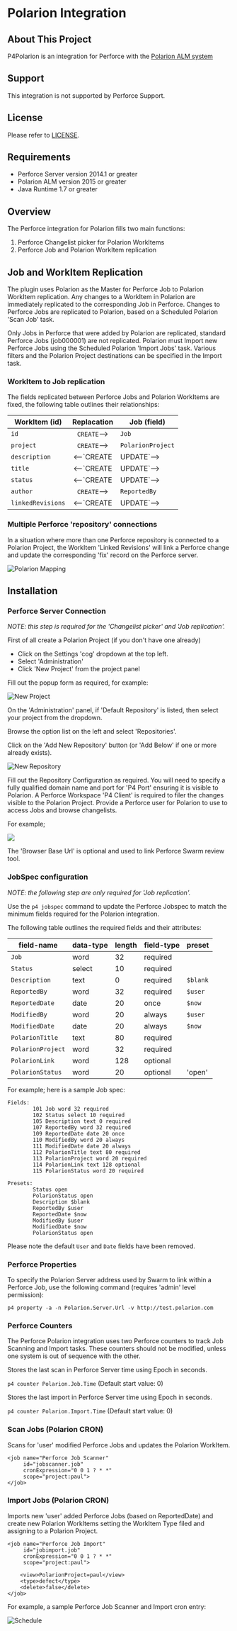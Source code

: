 # Polarion Integration

## About This Project

P4Polarion is an integration for Perforce with the [Polarion ALM system](https://www.polarion.com)

## Support

This integration is not supported by Perforce Support.

## License

Please refer to
[LICENSE](https://swarm.workshop.perforce.com/projects/perforce_software-p4polarion/files/main/LICENSE).

## Requirements

* Perforce Server version 2014.1 or greater
* Polarion ALM version 2015 or greater
* Java Runtime 1.7 or greater

## Overview

The Perforce integration for Polarion fills two main functions:

1. Perforce Changelist picker for Polarion WorkItems
2. Perforce Job and Polarion WorkItem replication

## Job and WorkItem Replication

The plugin uses Polarion as the Master for Perforce Job to Polarion WorkItem replication.  Any changes to a WorkItem in Polarion are immediately replicated to the corresponding Job in Perforce.  Changes to Perforce Jobs are replicated to Polarion, based on a Scheduled Polarion 'Scan Job' task.

Only Jobs in Perforce that were added by Polarion are replicated, standard Perforce Jobs (job000001) are not replicated.  Polarion must Import new Perforce Jobs using the Scheduled Polarion 'Import Jobs' task.  Various filters and the Polarion Project destinations can be specified in the Import task.

### WorkItem to Job replication

The fields replicated between Perforce Jobs and Polarion WorkItems are fixed, the following table outlines their relationships:

WorkItem (id)     | Replacation             | Job (field)
------------------|:-----------------------:|-------------
`id`              | `CREATE`-->             | `Job`
`project`         | `CREATE`-->             | `PolarionProject`
`description`     | <--`CREATE|UPDATE`-->   | `Description`
`title`           | <--`CREATE|UPDATE`-->   | `PolarionTitle`
`status`          | <--`CREATE|UPDATE`-->   | `PolarionStatus`
`author`          | `CREATE`-->             | `ReportedBy`
`linkedRevisions` | <--`CREATE|UPDATE`-->   | (`p4 fixes`)

### Multiple Perforce 'repository' connections

In a situation where more than one Perforce repository is connected to a Polarion Project, the WorkItem 'Linked Revisions' will link a Perforce change and update the corresponding 'fix' record on the Perforce server.

![Polarion Mapping](docs/images/mapping.png)

## Installation

### Perforce Server Connection

*NOTE: this step is required for the 'Changelist picker' and 'Job replication'.*

First of all create a Polarion Project (if you don't have one already)

* Click on the Settings 'cog' dropdown at the top left.
* Select 'Administration'
* Click 'New Project' from the project panel

Fill out the popup form as required, for example:

![New Project](docs/images/new_proj.png)

On the 'Administration' panel, if 'Default Repository' is listed, then select your project from the dropdown.

Browse the option list on the left and select 'Repositories'.

Click on the 'Add New Repository' button (or 'Add Below' if one or more already exists).

![New Repository](docs/images/repo.png)

Fill out the Repository Configuration as required.  You will need to specify a fully qualified domain name and port for 'P4 Port' ensuring it is visible to Polarion.  A Perforce Workspace 'P4 Client' is required to filer the changes visible to the Polarion Project.  Provide a Perforce user for Polarion to use to access Jobs and browse changelists.

For example;

![](docs/images/repo-cfg.png)

The 'Browser Base Url' is optional and used to link Perforce Swarm review tool.

### JobSpec configuration

*NOTE: the following step are only required for 'Job replication'.*

Use the `p4 jobspec` command to update the Perforce Jobspec to match the minimum fields required for the Polarion integration.

The following table outlines the required fields and their attributes:

field-name        | data-type     | length    | field-type    | preset
------------------|---------------|-----------|---------------|--------------
`Job`             | word          | 32        | required      |
`Status`          | select        | 10        | required      |
`Description`     | text          | 0         | required      | `$blank`
`ReportedBy`      | word          | 32        | required      | `$user`
`ReportedDate`    | date          | 20        | once          | `$now`
`ModifiedBy`      | word          | 20        | always        | `$user`
`ModifiedDate`    | date          | 20        | always        | `$now`
`PolarionTitle`   | text          | 80        | required      |
`PolarionProject` | word          | 32        | required      |
`PolarionLink`    | word          | 128       | optional      |
`PolarionStatus`  | word          | 20        | optional      | 'open'

For example; here is a sample Job spec:

```
Fields:
        101 Job word 32 required
        102 Status select 10 required
        105 Description text 0 required
        107 ReportedBy word 32 required
        109 ReportedDate date 20 once
        110 ModifiedBy word 20 always
        111 ModifiedDate date 20 always
        112 PolarionTitle text 80 required
        113 PolarionProject word 20 required
        114 PolarionLink text 128 optional
        115 PolarionStatus word 20 required

Presets:
        Status open
        PolarionStatus open
        Description $blank
        ReportedBy $user
        ReportedDate $now
        ModifiedBy $user
        ModifiedDate $now
        PolarionStatus open
```

Please note the default `User` and `Date` fields have been removed.

### Perforce Properties

To specify the Polarion Server address used by Swarm to link within a Perforce Job, use the following command (requires 'admin' level permission):

```
p4 property -a -n Polarion.Server.Url -v http://test.polarion.com
```

### Perforce Counters

The Perforce Polarion integration uses two Perforce counters to track Job Scanning and Import tasks.  These counters should not be modified, unless one system is out of sequence with the other.

Stores the last scan in Perforce Server time using Epoch in seconds.

`p4 counter Polarion.Job.Time` (Default start value: 0)

Stores the last import in Perforce Server time using Epoch in seconds.

`p4 counter Polarion.Import.Time` (Default start value: 0)

### Scan Jobs (Polarion CRON)

Scans for 'user' modified Perforce Jobs and updates the Polarion WorkItem.

```
<job name="Perforce Job Scanner"
     id="jobscanner.job"
     cronExpression="0 0 1 ? * *"
     scope="project:paul">
</job>
```

### Import Jobs (Polarion CRON)

Imports new 'user' added Perforce Jobs (based on ReportedDate) and create new Polarion WorkItems setting the WorkItem Type filed and assigning to a Polarion Project.

```
<job name="Perforce Job Import"
     id="jobimport.job"
     cronExpression="0 0 1 ? * *"
     scope="project:paul">

	<view>PolarionProject=paul</view>
	<type>defect</type>
	<delete>false</delete>
</job>
```

For example, a sample Perforce Job Scanner and Import cron entry:

![Schedule](docs/images/schedule.png)
